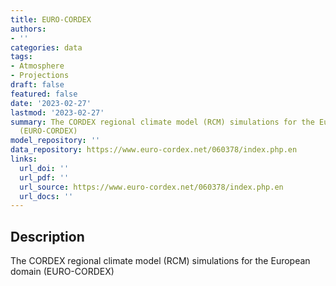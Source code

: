 ```yaml
---
title: EURO-CORDEX
authors:
- ''
categories: data
tags:
- Atmosphere
- Projections
draft: false
featured: false
date: '2023-02-27'
lastmod: '2023-02-27'
summary: The CORDEX regional climate model (RCM) simulations for the European domain
  (EURO-CORDEX)
model_repository: ''
data_repository: https://www.euro-cordex.net/060378/index.php.en
links:
  url_doi: ''
  url_pdf: ''
  url_source: https://www.euro-cordex.net/060378/index.php.en
  url_docs: ''
---
```


## Description

The CORDEX regional climate model (RCM) simulations for the European domain (EURO-CORDEX)

